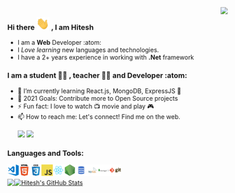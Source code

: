 
<img align='right' src="https://images.squarespace-cdn.com/content/v1/5769fc401b631bab1addb2ab/1541580611624-TE64QGKRJG8SWAIUS7NS/ke17ZwdGBToddI8pDm48kPoswlzjSVMM-SxOp7CV59BZw-zPPgdn4jUwVcJE1ZvWQUxwkmyExglNqGp0IvTJZamWLI2zvYWH8K3-s_4yszcp2ryTI0HqTOaaUohrI8PI6FXy8c9PWtBlqAVlUS5izpdcIXDZqDYvprRqZ29Pw0o/coding-freak.gif?format=400w" />

### Hi there <img src="https://raw.githubusercontent.com/ABSphreak/ABSphreak/master/gifs/Hi.gif" width="30px"> , I am Hitesh  
<ul>
  <!--<li>I'm Hitesh !! </li>-->
  <li>I am a <b>Web</b> Developer :atom:</li>
  <li>I <i>Love learning</i> new languages and technologies. </li>
  <li>I have a 2+ years experience in working with <b>.Net</b> framework</li>
</ul>
<!--<p align="center">
  <b><i>Let's connect! Find me on the web.</i></b>-->

### I am a student :student: , teacher :man_teacher: and Developer :atom:

- 🌱 I’m currently learning  React.js, MongoDB, ExpressJS 🎯
- 🥅 2021 Goals: Contribute more to Open Source projects
- ⚡ Fun fact: I love to watch  :tv: movie and play :video_game:
- 📫 How to reach me: Let's connect! Find me on the web.
<br/><br/>
[<img height="30" src="https://img.shields.io/badge/linkedin-blue.svg?&style=for-the-badge&logo=linkedin&logoColor=white" />](https://www.linkedin.com/in/hitesh-bhavsar-096)
<a href="mailto:hitesh11oct@gmail.com" style="text-decoration:none"><img height="30" src = "https://img.shields.io/badge/gmail-c14438?&style=for-the-badge&logo=gmail&logoColor=white"></a>
<!--<p align="center"> </p>-->
### Languages and Tools:

<img align="left" alt="Visual Studio Code" width="26px" src="https://raw.githubusercontent.com/github/explore/80688e429a7d4ef2fca1e82350fe8e3517d3494d/topics/visual-studio-code/visual-studio-code.png" />
<img align="left" alt="HTML5" width="26px" src="https://raw.githubusercontent.com/github/explore/80688e429a7d4ef2fca1e82350fe8e3517d3494d/topics/html/html.png" />
<img align="left" alt="CSS3" width="26px" src="https://raw.githubusercontent.com/github/explore/80688e429a7d4ef2fca1e82350fe8e3517d3494d/topics/css/css.png" />
<img align="left" alt="JavaScript" width="26px" src="https://raw.githubusercontent.com/github/explore/80688e429a7d4ef2fca1e82350fe8e3517d3494d/topics/javascript/javascript.png" />
<img align="left" alt="React" width="26px" src="https://raw.githubusercontent.com/github/explore/80688e429a7d4ef2fca1e82350fe8e3517d3494d/topics/react/react.png" />
<img align="left" alt="Node.js" width="26px" src="https://raw.githubusercontent.com/github/explore/80688e429a7d4ef2fca1e82350fe8e3517d3494d/topics/nodejs/nodejs.png" />
<img align="left" alt="SQL" width="26px" src="https://raw.githubusercontent.com/github/explore/80688e429a7d4ef2fca1e82350fe8e3517d3494d/topics/sql/sql.png" />
<img align="left" alt="MySQL" width="26px" src="https://raw.githubusercontent.com/github/explore/80688e429a7d4ef2fca1e82350fe8e3517d3494d/topics/mysql/mysql.png" />
<img align="left" alt="MongoDB" width="26px" src="https://raw.githubusercontent.com/github/explore/80688e429a7d4ef2fca1e82350fe8e3517d3494d/topics/mongodb/mongodb.png" />
<img align="left" alt="Git" width="26px" src="https://raw.githubusercontent.com/github/explore/80688e429a7d4ef2fca1e82350fe8e3517d3494d/topics/git/git.png" />

<!--
**hiteshbhavsar/hiteshbhavsar** is a ✨ _special_ ✨ repository because its `README.md` (this file) appears on your GitHub profile.

Here are some ideas to get you started:

- 🔭 I’m currently working on ...
- 🌱 I’m currently learning ...
- 👯 I’m looking to collaborate on ...
- 🤔 I’m looking for help with ...
- 💬 Ask me about ...
- 📫 How to reach me: ...
- 😄 Pronouns: ...
- ⚡ Fun fact: ...
-->

&nbsp;

<!--<details>
  <summary>:zap: GitHub Stats</summary>

 <!-- <img align="left" alt="Hitesh's GitHub Stats" src="https://github-readme-stats.codestackr.vercel.app/api?username=hiteshbhavsar&show_icons=true&hide_border=true" /> -->

<!--</details
-->
<p style="display:flex">
<a href="https://github.com/hiteshbhavsar">
  <img align="center" src="https://github-readme-stats.vercel.app/api/top-langs/?username=hiteshbhavsar&hide=css,html&layout=compact" />
</a>
<a href="https://github.com/hiteshbhavsar">
  <img align="center" alt="Hitesh's GitHub Stats" src="https://github-readme-stats.codestackr.vercel.app/api?username=hiteshbhavsar&show_icons=true&hide_border=false" />
  <!--<img align="center" src="https://github-readme-stats.vercel.app/api?username=hiteshbhavsar&show_icons=true&hide=issues,contribs" /> -->
</a>
</p>
